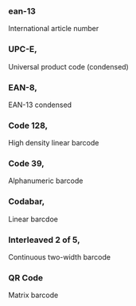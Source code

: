 

### ean-13
International article number 


### UPC-E, 
Universal product code (condensed)

### EAN-8, 
EAN-13 condensed

### Code 128,
High density linear barcode

### Code 39, 
Alphanumeric barcode

### Codabar, 
Linear barcdoe

### Interleaved 2 of 5,
Continuous two-width barcode

### QR Code
Matrix barcode